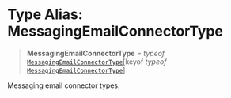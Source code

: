 # Type Alias: MessagingEmailConnectorType

> **MessagingEmailConnectorType** = *typeof* [`MessagingEmailConnectorType`](../variables/MessagingEmailConnectorType.md)\[keyof *typeof* [`MessagingEmailConnectorType`](../variables/MessagingEmailConnectorType.md)\]

Messaging email connector types.
